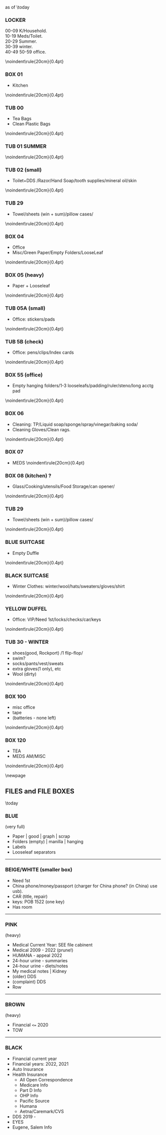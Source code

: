 <!--

  For knitr only

---
title: "`r knitr::current_input()`"
date: "`r paste('last updated', 
    format(lubridate::now(), ' %d %B %Y'))`"
output:   
  html_document:  
        code_folding: show
        toc: true 
        toc_depth: 2
        toc_float: true
  pdf_document:   
    latex_engine: xelatex  
    toc: true
    toc_depth:  2   
    fontsize: 10pt   
    geometry: margin=0.4in,top=0.25in   
    TAGS:  locker, 
---

  NOTE:   .tex uses a .sty which I do not have.  USE  knitr:: (with TinyTex
  to locate and install that .sty file)  


!pandoc % -f markdown -V geometry:margin=0.3in -o $OUT/out.pdf 
!pandoc % -f markdown -V geometry:margin=0.3in -o $OUT/%.pdf 
!pandoc % -f markdown  -t latex -H ../chapter_break.tex -V linkcolor:blue -V fontsize=11pt -V geometry:margin=0.3in -o ~/Downloads/print_and_delete/out.pdf
!pandoc % -f markdown  -t latex -H ../chapter_break.tex -V linkcolor:blue -V fontsize=11pt -V geometry:margin=0.3in -o out.pdf 
!pandoc % -f markdown  --pdf-engine xelatex -H chapter_break.tex -V linkcolor:blue -V fontsize=11pt -V geometry:margin=0.3in -o ~/Downloads/print_and_delete/out.pdf
     
USE:
!pandoc % -f markdown  --pdf-engine lualatex -H geometry.tex -t pdf
-->

as of \today

### LOCKER      
00-09     K/Household.  
10-19     Meds/Toilet.  
20-29     Summer.  
30-39     winter.  
40-49
50-59     office.



\noindent\rule{20cm}{0.4pt}
### BOX 01
  *  Kitchen

\noindent\rule{20cm}{0.4pt}
### TUB 00

  *  Tea Bags
  *  Clean Plastic Bags

\noindent\rule{20cm}{0.4pt}
### TUB 01 SUMMER 

\noindent\rule{20cm}{0.4pt}
### TUB 02  (small)
  * Toilet+DDS /Razor/Hand Soap/tooth supplies/mineral oil/skin

\noindent\rule{20cm}{0.4pt}
### TUB 29   
  * Towel/sheets (win + sum)/pillow cases/

\noindent\rule{20cm}{0.4pt}
### BOX 04
  * Office
  * Misc/Green Paper/Empty Folders/LooseLeaf

\noindent\rule{20cm}{0.4pt}
### BOX 05 (heavy)
  *  Paper + Looseleaf 

\noindent\rule{20cm}{0.4pt}
### TUB 05A (small)

  *  Office:  stickers/pads

\noindent\rule{20cm}{0.4pt}
### TUB 5B (check)

  *  Office:  pens/clips/Index cards

\noindent\rule{20cm}{0.4pt}
### BOX 55 (office)
  *  Empty hanging folders/1-3 looseleafs/padding/ruler/steno/long acctg pad 

\noindent\rule{20cm}{0.4pt}
### BOX 06

  *  Cleaning:   TP/Liquid soap/sponge/spray/vinegar/baking soda/
  *  Cleaning Gloves/Clean rags.

\noindent\rule{20cm}{0.4pt}
### BOX 07

  *  MEDS
\noindent\rule{20cm}{0.4pt}
### BOX 08 (kitchen) ?

  * Glass/Cooking/utensils/Food Storage/can opener/

\noindent\rule{20cm}{0.4pt}
### TUB 29   
  * Towel/sheets (win + sum)/pillow cases/


\noindent\rule{20cm}{0.4pt}
### BLUE SUITCASE

 * Empty Duffle 

\noindent\rule{20cm}{0.4pt}
### BLACK SUITCASE

  *  Winter Clothes:  winter/wool/hats/sweaters/gloves/shirt

\noindent\rule{20cm}{0.4pt}
### YELLOW DUFFEL
  *  Office: VIP/Need 1st/locks/checks/car/keys

\noindent\rule{20cm}{0.4pt}
### TUB 30 - WINTER

  * shoes(good, Rockport) /1 flip-flop/
  * swim?
  * socks/pants/vest/sweats 
  * extra gloves(1 only), etc
  * Wool (dirty) 



\noindent\rule{20cm}{0.4pt}
### BOX 100
  * misc office
  * tape
  * (batteries - none left)


\noindent\rule{20cm}{0.4pt}
### BOX 120
  *  TEA
  *  MEDS AM/MISC

\noindent\rule{20cm}{0.4pt}

\newpage

## FILES and FILE BOXES
\today

### BLUE
(very full)

  *  Paper | good | graph | scrap 
  *  Folders (empty) | manilla | hanging
  *  Labels
  *  Looseleaf separators

***
### BEIGE/WHITE (smaller box)
  *  Need 1st
  *  China phone/money/passport (charger for China phone? (in China)   use usb).
  *  CAR (title, repair)
  *  keys:  POB 1522 (one key)
  *  Has room
  
***
### PINK
(heavy)

-   Medical Current Year:   SEE file cabinent
-   Medical 2009 - 2022 (prune!) 
-   HUMANA - appeal 2022
-   24-hour urine - summaries
-   24-hour urine - diets/notes
-   My medical notes | Kidney
-   (older) DDS
-   (complaint) DDS 
-   Row

***

<!-- 
    \noindent\rule{20cm}{0.4pt}
-->
### BROWN  
(heavy)

 *  Financial `<=` 2020
 *  TOW
 
***

### BLACK
-   Financial current year 
-   Financial years: 2022, 2021
-   Auto Insurance
-   Health Insurance
    -   All Open Correspondence
    -   Medicare Info
    -   Part D Info
    -   OHP Info
    -   Pacific Source
    -   Humana
    -   Aetna/Caremark/CVS
-   DDS 2019 - 
-   EYES
-   Eugene, Salem Info



